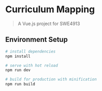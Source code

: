 # Curriculum Mapping

> A Vue.js project for SWE4913

## Environment Setup

```bash
# install dependencies
npm install

# serve with hot reload
npm run dev

# build for production with minification
npm run build
```
